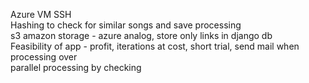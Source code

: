 Azure VM SSH <br>
Hashing to check for similar songs and save processing <br>
s3 amazon storage - azure analog, store only links in django db <br>
Feasibility of app - profit, iterations at cost, short trial, send mail when processing over <br>
parallel processing by checking 
